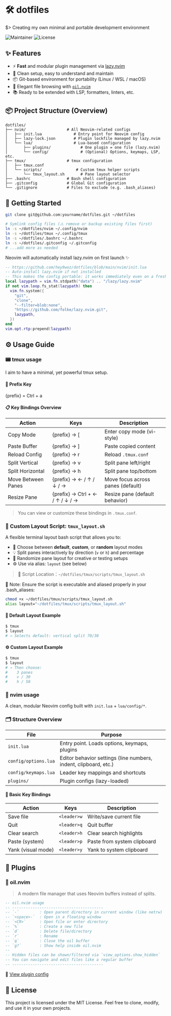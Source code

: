 # 🛠️ dotfiles

$> Creating my own minimal and portable development environment

![Maintainer](https://img.shields.io/badge/Maintainer-hey9woz-blue)
![License](https://img.shields.io/badge/license-MIT-lightgrey)

## ✨ Features

* ⚡ **Fast** and modular plugin management via [lazy.nvim](https://github.com/folke/lazy.nvim)
* 🧼 Clean setup, easy to understand and maintain
* 📦 Git-based environment for portability (Linux / WSL / macOS)
* 📁 Elegant file browsing with [`oil.nvim`](https://github.com/stevearc/oil.nvim)
* 📚 Ready to be extended with LSP, formatters, linters, etc.

## 📦 Project Structure (Overview)

```text
dotfiles/
├── nvim/                  # All Neovim-related configs
│   ├── init.lua              # Entry point for Neovim config
│   ├── lazy-lock.json        # Plugin lockfile managed by lazy.nvim
│   └── lua/                  # Lua-based configuration
│       ├── plugins/             # One plugin = one file (lazy.nvim)
│       └── config/              # (Optional) Options, keymaps, LSP, etc.
├── tmux/                  # tmux configuration
│   ├── tmux.conf
│   └── scripts/               # Custom tmux helper scripts
│       └── tmux_layout.sh       # Pane layout selector
├── .bashrc                # Bash shell configuration
├── .gitconfig             # Global Git configuration
└── .gitignore             # Files to exclude (e.g. .bash_aliases)

```

## 🚀 Getting Started

```bash
git clone git@github.com:yourname/dotfiles.git ~/dotfiles

# Symlink config files (⚠️ remove or backup existing files first)
ln -s ~/dotfiles/nvim ~/.config/nvim
ln -s ~/dotfiles/tmux ~/.config/tmux
ln -s ~/dotfiles/.bashrc ~/.bashrc
ln -s ~/dotfiles/.gitconfig ~/.gitconfig
# ...add more as needed
```

Neovim will automatically install lazy.nvim on first launch ✨

```lua
-- https://github.com/hey9woz/dotfiles/blob/main/nvim/init.lua
-- Auto-install lazy.nvim if not installed
-- This makes the config portable: it works immediately even on a fresh system
local lazypath = vim.fn.stdpath("data") .. "/lazy/lazy.nvim"
if not vim.loop.fs_stat(lazypath) then
  vim.fn.system({
    "git",
    "clone",
    "--filter=blob:none",
    "https://github.com/folke/lazy.nvim.git",
    lazypath,
  })
end
vim.opt.rtp:prepend(lazypath)
```

## ⚙️ Usage Guide

### 📟 tmux usage

I aim to have a minimal, yet powerful tmux setup.

#### 🔑 Prefix Key

{prefix} = Ctrl + a

#### 📋 Key Bindings Overview

| Action             | Keys                            | Description                             |
|--------------------|----------------------------------|-----------------------------------------|
| Copy Mode          | {prefix} → [                    | Enter copy mode (vi-style)              |
| Paste Buffer       | {prefix} → ]                    | Paste copied content                    |
| Reload Config      | {prefix} → r                    | Reload `.tmux.conf`                     |
| Split Vertical     | {prefix} → v                    | Split pane left/right                   |
| Split Horizontal   | {prefix} → h                    | Split pane top/bottom                   |
| Move Between Panes | {prefix} → ← / ↑ / ↓ / →         | Move focus across panes (default)       |
| Resize Pane        | {prefix} → Ctrl + ← / ↑ / ↓ / →  | Resize pane (default behavior)          |

> You can view or customize these bindings in `.tmux.conf`.

### 🧱 Custom Layout Script: `tmux_layout.sh`

A flexible terminal layout bash script that allows you to:

- 🧭 Choose between **default**, **custom**, or **random** layout modes  
- 💡 Split panes interactively by direction (`v` or `h`) and percentage  
- 🎲 Randomize pane layout for creative or testing setups  
- ⚙️ Use via alias: `layout` (see below)  

> 📂 Script Location：`~/dotfiles/tmux/scripts/tmux_layout.sh`

📝 Note:
Ensure the script is executable and aliased properly in your .bash_aliases:

```bash
chmod +x ~/dotfiles/tmux/scripts/tmux_layout.sh
alias layout="~/dotfiles/tmux/scripts/tmux_layout.sh"
```

#### 🔰 Default Layout Example

```bash
$ tmux
$ layout
# → Selects default: vertical split 70/30
```

#### ⚙️ Custom Layout Example

```bash
$ tmux
$ layout
# → Then choose:
#    3 panes
#    v / 30
#    h / 50
```

### 🧠 nvim usage

A clean, modular Neovim config built with `init.lua` + `lua/config/*`.

### 🗂 Structure Overview

| File                          | Purpose                                 |
|-------------------------------|------------------------------------------|
| `init.lua`                   | Entry point. Loads options, keymaps, plugins |
| `config/options.lua`         | Editor behavior settings (line numbers, indent, clipboard, etc.) |
| `config/keymaps.lua`         | Leader key mappings and shortcuts       |
| `plugins/`                   | Plugin configs (lazy-loaded)            |

#### 🚀 Basic Key Bindings

| Action              | Keys             | Description                            |
|---------------------|------------------|----------------------------------------|
| Save file           | `<leader>w`      | Write/save current file                |
| Quit                | `<leader>q`      | Quit buffer                            |
| Clear search        | `<leader>h`      | Clear search highlights                |
| Paste (system)      | `<leader>p`      | Paste from system clipboard            |
| Yank (visual mode)  | `<leader>y`      | Yank to system clipboard               |

## 🔌 Plugins

### 📁 oil.nvim

> A modern file manager that uses Neovim buffers instead of splits.

```lua
-- oil.nvim usage
-- ----------------------------------------
-- `-`         : Open parent directory in current window (like netrw)
-- `<space>-`  : Open in a floating window
-- `<CR>`      : Open file or enter directory
-- `%`         : Create a new file
-- `d`         : Delete file/directory
-- `r`         : Rename
-- `q`         : Close the oil buffer
-- `g?`        : Show help inside oil.nvim
--
-- Hidden files can be shown/filtered via `view_options.show_hidden`
-- You can navigate and edit files like a regular buffer
-- ----------------------------------------
```

🔗 [View plugin config](https://github.com/hey9woz/dotfiles/blob/main/nvim/lua/plugins/oil.lua)

## 📝 License

This project is licensed under the MIT License.
Feel free to clone, modify, and use it in your own projects.

